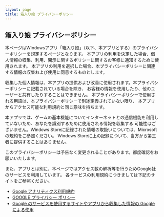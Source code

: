 ```yaml
---
layout: page
title: 箱入り娘 プライバシーポリシー
---
```


## 箱入り娘 プライバシーポリシー
本ページはWindowsアプリ「箱入り娘」（以下、本アプリとする）のプライバシーポリシーを規定するページとなります。
本アプリの利用を決定した場合、個人情報の収集、利用、開示に関するポリシーに関するお客様に通知するために使用されます。
本アプリの利用を選択した場合、本プライバシーポリシーに関連する情報の収集および使用に同意するものとします。

収集した個人情報は、本アプリの提供および改善に使用されます。本プライバシーポリシーに記載されている場合を除き、
お客様の情報を使用したり、他のユーザーと共有したりすることはできません。
本プライバシーポリシーで使用される用語は、本プライバシーポリシーで別途定義されていない限り、
本アプリからアクセス可能な利用規約と同じ意味を持ちます。

本アプリでは、ゲームの基本機能についてインターネットとの通信機能を利用していないため、あなたを識別するために使用される情報を収集する
可能性はございません。Windows Storeに記録された情報の取扱いについては、Microsoftの規約をご参照ください。
Windows Storeに上の記録について、当方から第三者に提供することはありません。

このプライバシーポリシーは予告なく変更されることがあります。都度確認をお願いいたします。

また、アプリとは別に、本ページではアクセス数の解析等を行うためGoogle社のサービスを利用しています。
各サービスの利用規約につきましては下記のサイトをご参照ください。

- [Google アナリティクス利用規約](https://marketingplatform.google.com/about/analytics/terms/jp/)
- [GOOGLE プライバシー ポリシー](https://policies.google.com/privacy?hl=ja)
- [Google のサービスを使用するサイトやアプリから収集した情報の Google による使用](https://policies.google.com/technologies/partner-sites?hl=ja)
